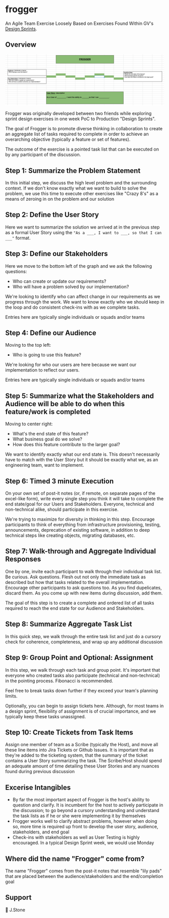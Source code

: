 # frogger

An Agile Team Exercise Loosely Based on Exercises Found Within GV's [Design Sprints](https://www.gv.com/sprint/).

## Overview

![Google Sheets version of Frogger](images/google-sheets-frogger.png)

Frogger was originally developed between two friends while exploring sprint design exercises in one week PoC to Production "Design Sprints".

The goal of Frogger is to promote diverse thinking in collaboration to create an aggregate list of tasks required to complete in order to achieve an overarching objective (typically a feature or set of features).

The outcome of the exercise is a pointed task list that can be executed on by any participant of the discussion.

## Step 1: Summarize the Problem Statement

In this initial step, we discuss the high level problem and the surrounding context. If we don't know exactly what we want to build to solve the problem, we use this time to execute other exercises like "Crazy 8's" as a means of zeroing in on the problem and our solution

## Step 2: Define the User Story

Here we want to summarize the solution we arrived at in the previous step as a formal User Story using the `"As a ___, I want to ___, so that I can ___"` format.

## Step 3: Define our Stakeholders

Here we move to the bottom left of the graph and we ask the following questions:

- Who can create or update our requirements?
- Who will have a problem solved by our implementation?

We're looking to identify who can affect change in our requirements as we progress through the work. We want to know exactly who we should keep in the loop and do consistent check-ins with as we complete tasks.

Entries here are typically single individuals or squads and/or teams

## Step 4: Define our Audience

Moving to the top left:

- Who is going to use this feature?

We're looking for who our users are here because we want our implementation to reflect our users.

Entries here are typically single individuals or squads and/or teams

## Step 5: Summarize what the Stakeholders and Audience will be able to do when this feature/work is completed

Moving to center right:

- What's the end state of this feature?
- What business goal do we solve?
- How does this feature contribute to the larger goal?

We want to identify exactly what our end state is. This doesn't necessarily have to match with the User Story but it should be exactly what we, as an engineering team, want to implement.

## Step 6: Timed 3 minute Execution

On your own set of post-it notes (or, if remote, on separate pages of the excel-like form), write every single step you think it will take to complete the end state/goal for our Users and Stakeholders. Everyone, technical and non-technical alike, should participate in this exercise.

We're trying to maximize for diversity in thinking in this step. Encourage participants to think of everything from infrastructure provisioning, testing, announcements, deprecation of existing software, in addition to deep technical steps like creating objects, migrating databases, etc.

## Step 7: Walk-through and Aggregate Individual Responses

One by one, invite each participant to walk through their individual task list. Be curious. Ask questions. Flesh out not only the immediate task as described but how that tasks related to the overall implementation. Encourage other participants to ask questions too. As you find dupelicates, discard them. As you come up with new items during discussion, add them.

The goal of this step is to create a complete and ordered list of all tasks required to reach the end state for our Audience and Stakeholders.

## Step 8: Summarize Aggregate Task List

In this quick step, we walk through the entire task list and just do a cursory check for coherence, completeness, and wrap up any additional discussion

## Step 9: Group Point and Optional: Assignment

In this step, we walk through each task and group point. It's important that everyone who created tasks also participate (technical and non-technical) in the pointing process. Fibonacci is recommended.

Feel free to break tasks down further if they exceed your team's planning limits.

Optionally, you can begin to assign tickets here. Although, for most teams in a design sprint, flexibility of assignment is of crucial importance, and we typically keep these tasks unassigned.

## Step 10: Create Tickets from Task Items

Assign one member of team as a Scribe (typically the Host), and move all these line items into Jira Tickets or Github Issues. It is important that as they're added to the ticketing system, that the summary of the ticket contains a User Story summarizing the task. The Scribe/Host should spend an adequate amount of time detailing these User Stories and any nuances found during previous discussion

## Excerise Intangibles

- By far the most important aspect of Frogger is the host's ability to question and clarify. It is incumbent for the host to actively participate in the discussion; to go beyond a cursory understanding and understand the task lists as if he or she were implementing it by themselves
- Frogger works well to clarify abstract problems, however when doing so, more time is required up front to develop the user story, audience, stakeholders, and end goal
- Check-ins with stakeholders as well as User Testing is highly encouraged. In a typical Design Sprint week, we would use Monday

## Where did the name "Frogger" come from?

The name "Frogger" comes from the post-it notes that resemble "lily pads" that are placed between the audience/stakeholders and the end/completion goal

## Support

💎  J.Stone
